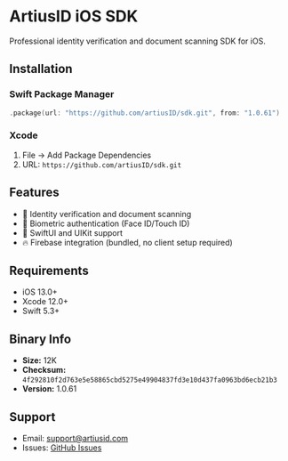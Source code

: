 # ArtiusID iOS SDK

Professional identity verification and document scanning SDK for iOS.

## Installation

### Swift Package Manager
```swift
.package(url: "https://github.com/artiusID/sdk.git", from: "1.0.61")
```

### Xcode
1. File → Add Package Dependencies
2. URL: `https://github.com/artiusID/sdk.git`

## Features

- 📱 Identity verification and document scanning
- 🔐 Biometric authentication (Face ID/Touch ID)
- 🎨 SwiftUI and UIKit support
- 🔥 Firebase integration (bundled, no client setup required)

## Requirements

- iOS 13.0+
- Xcode 12.0+
- Swift 5.3+

## Binary Info

- **Size:**  12K
- **Checksum:** `4f292810f2d763e5e58865cbd5275e49904837fd3e10d437fa0963bd6ecb21b3`
- **Version:** 1.0.61

## Support

- Email: support@artiusid.com
- Issues: [GitHub Issues](https://github.com/artiusID/sdk/issues)

